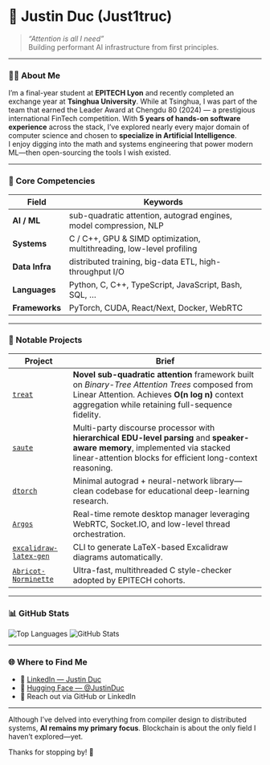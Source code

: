 # 👋 Justin Duc (Just1truc)

> *“Attention is all I need”*  
> Building performant AI infrastructure from first principles.

---

### 🧑‍💻 About Me

I’m a final-year student at **EPITECH Lyon** and recently completed an exchange year at **Tsinghua University**. While at Tsinghua, I was part of the team that earned the Leader Award at Chengdu 80 (2024) — a prestigious international FinTech competition.
With **5 years of hands-on software experience** across the stack, I’ve explored nearly every major domain of computer science and chosen to **specialize in Artificial Intelligence**.  
I enjoy digging into the math and systems engineering that power modern ML—then open-sourcing the tools I wish existed.

---

### 💼 Core Competencies

| Field | Keywords |
|-------|----------|
| **AI / ML** | sub-quadratic attention, autograd engines, model compression, NLP |
| **Systems** | C / C++, GPU & SIMD optimization, multithreading, low-level profiling |
| **Data Infra** | distributed training, big-data ETL, high-throughput I/O |
| **Languages** | Python, C, C++, TypeScript, JavaScript, Bash, SQL, … |
| **Frameworks** | PyTorch, CUDA, React/Next, Docker, WebRTC |

---

### 🚀 Notable Projects

| Project | Brief |
|---------|-------|
| [`treat`](https://github.com/Just1truc/treat) | **Novel sub-quadratic attention** framework built on *Binary-Tree Attention Trees* composed from Linear Attention. Achieves **O(n log n)** context aggregation while retaining full-sequence fidelity. |
| [`saute`](https://github.com/tzhengtek/saute) | Multi-party discourse processor with **hierarchical EDU-level parsing** and **speaker-aware memory**, implemented via stacked linear-attention blocks for efficient long-context reasoning. |
| [`dtorch`](https://github.com/Just1truc/dtorch) | Minimal autograd + neural-network library—clean codebase for educational deep-learning research. |
| [`Argos`](https://github.com/Just1truc/Argos) | Real-time remote desktop manager leveraging WebRTC, Socket.IO, and low-level thread orchestration. |
| [`excalidraw-latex-gen`](https://github.com/Just1truc/excalidraw-latex-gen) | CLI to generate LaTeX-based Excalidraw diagrams automatically. |
| [`Abricot-Norminette`](https://github.com/Just1truc/Abricot-Norminette) | Ultra-fast, multithreaded C style-checker adopted by EPITECH cohorts. |

---

### 📊 GitHub Stats

![Top Languages](https://github-readme-stats.vercel.app/api/top-langs/?username=Just1truc&layout=compact&hide=html,css)
![GitHub Stats](https://github-readme-stats.vercel.app/api?username=Just1truc&show_icons=true)

---

### 🌐 Where to Find Me

- 💼 [LinkedIn — Justin Duc](https://www.linkedin.com/in/justin-duc/)
- 🤖 [Hugging Face — @JustinDuc](https://huggingface.co/JustinDuc)
- 📧 Reach out via GitHub or LinkedIn

---

Although I’ve delved into everything from compiler design to distributed systems, **AI remains my primary focus**. Blockchain is about the only field I haven’t explored—yet.

Thanks for stopping by! 🚀
